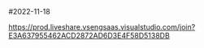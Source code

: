 #2022-11-18

https://prod.liveshare.vsengsaas.visualstudio.com/join?E3A637955462ACD2872AD6D3E4F58D5138DB
